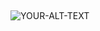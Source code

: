 ## <picture>
 <source media="(prefers-color-scheme: dark)" srcset="https://files.catbox.moe/d4gpa4.jpg">
 <source media="(prefers-color-scheme: light)" srcset="https://files.catbox.moe/d4gpa4.jpg">
 <img alt="YOUR-ALT-TEXT" src="https://files.catbox.moe/d4gpa4.jpg">
</picture>
